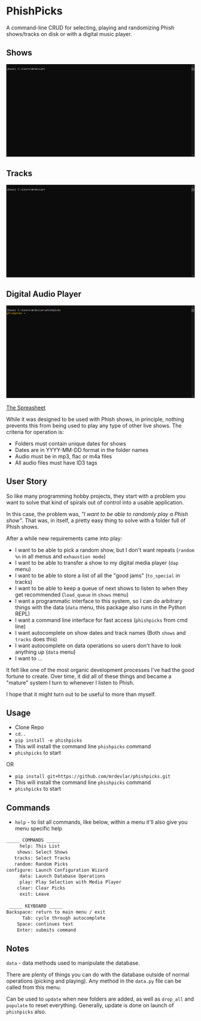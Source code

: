 # PhishPicks

A command-line CRUD for selecting, playing and randomizing Phish shows/tracks on disk or with a digital music player.

## Shows

![Shows Operation](shows.gif)

## Tracks
![Tracks Operation](tracks.gif)

## Digital Audio Player
![DAP Operation](dap.gif)


[The Spreasheet](https://docs.google.com/spreadsheets/u/0/d/1yAXu83gJBz08cW5OXoqNuN1IbvDXD2vCrDKj4zn1qmU/htmlview?pli=1#)

While it was designed to be used with Phish shows, in principle, nothing prevents this from being used to play any type of other live shows. The criteria for operation is:
- Folders must contain unique dates for shows
- Dates are in YYYY-MM-DD format in the folder names
- Audio must be in mp3, flac or m4a files
- All audio files must have ID3 tags

## User Story

So like many programming hobby projects, they start with a problem you want to solve that kind of spirals out of control into a usable application.

In this case, the problem was, _"I want to be able to randomly play a Phish show"_. That was, in itself, a pretty easy thing to solve with a folder full of Phish shows. 

After a while new requirements came into play:

- I want to be able to pick a random show, but I don't want repeats (`random %n` in all menus and `exhaustion mode`)
- I want to be able to transfer a show to my digital media player (`dap` menu)
- I want to be able to store a list of all the "good jams" (`to_special` in tracks)
- I want to be able to keep a queue of next shows to listen to when they get recommended (`load_queue` in `shows` menu)
- I want a programmatic interface to this system, so I can do arbitrary things with the data (`data` menu, this package also runs in the Python REPL)
- I want a command line interface for fast access (`phishpicks` from cmd line)
- I want autocomplete on show dates and track names (Both `shows` and `tracks` does this)
- I want autocomplete on data operations so users don't have to look anything up (`data` menu)
- I want to ...

It felt like one of the most organic development processes I've had the good fortune to create. Over time, it did all of these things and became a "mature" system I turn to whenever I listen to Phish.

I hope that it might turn out to be useful to more than myself. 

## Usage

- Clone Repo
- `cd..`
- `pip install -e phishpicks`
- This will install the command line `phishpicks` command
- `phishpicks` to start

OR
- `pip install git+https://github.com/mrdevlar/phishpicks.git`
- This will install the command line `phishpicks` command
- `phishpicks` to start

## Commands
- `help` - to list all commands, like below, within a menu it'll also give you menu specific help
```
_____ COMMANDS _____
     help: This List
    shows: Select Shows
   tracks: Select Tracks
   random: Random Picks
configure: Launch Configuration Wizard
     data: Launch Database Operations
     play: Play Selection with Media Player
    clear: Clear Picks
     exit: Leave

 _____ KEYBOARD _____
Backspace: return to main menu / exit
      Tab: cycle through autocomplete
    Space: continues text
    Enter: submits command
```

## Notes
`data` - data methods used to manipulate the database.

There are plenty of things you can do with the database outside of normal operations (picking and playing). Any method in the `data.py` file can be called from this menu.

Can be used to `update` when new folders are added, as well as `drop_all` and `populate` to reset everything. Generally, update is done on launch of `phishpicks` also. 
